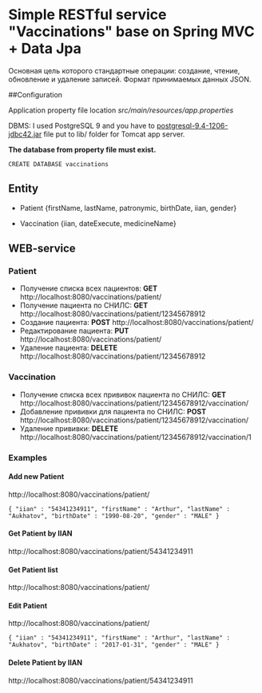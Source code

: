 # Simple RESTful service "Vaccinations" base on Spring MVC + Data Jpa

Основная цель которого стандартные операции: создание, чтение, обновление и удаление записей. Формат принимаемых данных JSON.

##Configuration

Application property file location *src/main/resources/app.properties*

DBMS: I used PostgreSQL 9 and you have to [postgresql-9.4-1206-jdbc42.jar](https://jdbc.postgresql.org/download/postgresql-9.4-1206-jdbc42.jar) file put to lib/ folder for Tomcat app server.

**The database from property file must exist.**

`CREATE DATABASE vaccinations`

## Entity

* Patient {firstName, lastName, patronymic, birthDate, iian, gender}

* Vaccination {iian, dateExecute, medicineName}

## WEB-service
### Patient

* Получение списка всех пациентов: **GET** http://localhost:8080/vaccinations/patient/
* Получение пациента по СНИЛС: **GET** http://localhost:8080/vaccinations/patient/12345678912
* Создание пациента: **POST** http://localhost:8080/vaccinations/patient/
* Редактирование пациента: **PUT** http://localhost:8080/vaccinations/patient/
* Удаление пациента: **DELETE** http://localhost:8080/vaccinations/patient/12345678912

### Vaccination

* Получение списка всех прививок пациента по СНИЛС: **GET** http://localhost:8080/vaccinations/patient/12345678912/vaccination/
* Добавление прививки для пациента по СНИЛС: **POST** http://localhost:8080/vaccinations/patient/12345678912/vaccination/
* Удаление прививки: **DELETE** http://localhost:8080/vaccinations/patient/12345678912/vaccination/1

### Examples
#### Add new Patient

http://localhost:8080/vaccinations/patient/

`{
	"iian" : "54341234911",
	"firstName" : "Arthur",
	"lastName" : "Aukhatov",
	"birthDate" : "1990-08-20",
	"gender" : "MALE"
}`

#### Get Patient by IIAN

http://localhost:8080/vaccinations/patient/54341234911

#### Get Patient list

http://localhost:8080/vaccinations/patient/

#### Edit Patient

http://localhost:8080/vaccinations/patient/

`{
	"iian" : "54341234911",
	"firstName" : "Arthur",
	"lastName" : "Aukhatov",
	"birthDate" : "2017-01-31",
	"gender" : "MALE"
}`

#### Delete Patient by IIAN

http://localhost:8080/vaccinations/patient/54341234911